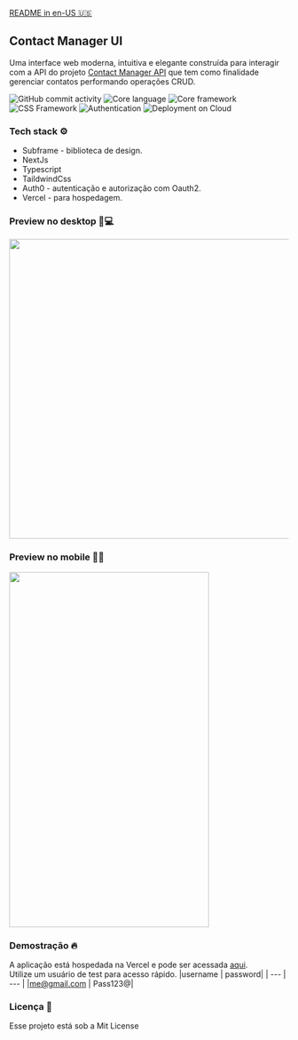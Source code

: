 [README in en-US :us:](https://github.com/neemiassgc/contact-manager-ui/blob/main/README_en-US.md)
## Contact Manager UI
Uma interface web moderna, intuitiva e elegante construída para interagir com a API do projeto [Contact Manager API](https://github.com/neemiassgc/contacts-manager-api) que tem como finalidade gerenciar contatos performando operações CRUD.

![GitHub commit activity](https://img.shields.io/github/commit-activity/t/neemiassgc/contacts-manager-ui)
![Core language](https://img.shields.io/badge/Language-Typescript-3178C6?logo=typescript)
![Core framework](https://img.shields.io/badge/Framework-Nextjs-000000?logo=next.js)
![CSS Framework](https://img.shields.io/badge/Css-Tailwind%20Css-06B6D4?logo=tailwind%20css)
![Authentication](https://img.shields.io/badge/Authentication-Auth0-EB5424?logo=auth0)
![Deployment on Cloud](https://img.shields.io/badge/Deployment-Vercel-000000?logo=vercel)

### Tech stack :gear:
* Subframe - biblioteca de design.
* NextJs
* Typescript
* TaildwindCss
* Auth0 - autenticação e autorização com Oauth2.
* Vercel - para hospedagem.

### Preview no desktop :eyes::computer:
<img src="https://static-10.s3.sa-east-1.amazonaws.com/contact-manager-ui/desktop-preview.gif" width="960" height="540"/>

### Preview no mobile :eyes::iphone:
<img src="https://static-10.s3.sa-east-1.amazonaws.com/contact-manager-ui/mobile-preview.gif" width="360" height="640"/>

### Demostração :fire:
A aplicação está hospedada na Vercel e pode ser acessada [aqui](https://contact-manager-ui.vercel.app/).  
Utilize um usuário de test para acesso rápido.
|username | password|
| --- | --- |
|me@gmail.com | Pass123@|

### Licença :memo:
Esse projeto está sob a Mit License
